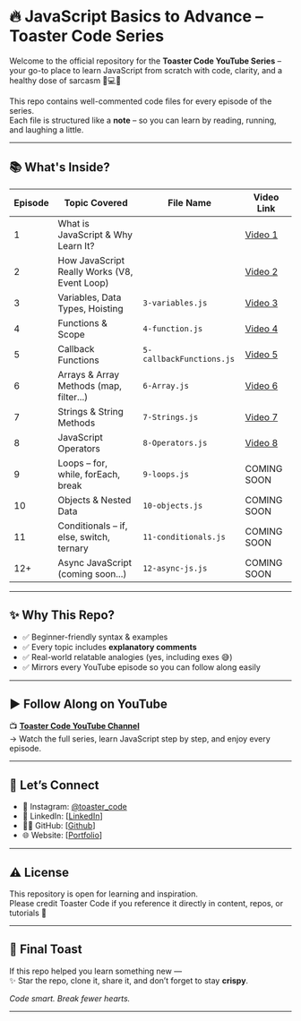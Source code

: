 # 🔥 JavaScript Basics to Advance – Toaster Code Series

Welcome to the official repository for the **Toaster Code YouTube Series** – your go-to place to learn JavaScript from scratch with code, clarity, and a healthy dose of sarcasm 🧠💻🔥

This repo contains well-commented code files for every episode of the series.  
Each file is structured like a **note** – so you can learn by reading, running, and laughing a little.

---

## 📚 What's Inside?

| Episode | Topic Covered                                | File Name                | Video Link                                                  |
| ------- | -------------------------------------------- | ------------------------ | ----------------------------------------------------------- |
| 1       | What is JavaScript & Why Learn It?           |                          | [Video 1](https://youtu.be/mPuUdBmzzDk?si=xL3uR3rBIHnx9_4T) |
| 2       | How JavaScript Really Works (V8, Event Loop) |                          | [Video 2](https://youtu.be/5RjpgEa53ho?si=XGBwrcSQtW8fzO3p) |
| 3       | Variables, Data Types, Hoisting              | `3-variables.js`         | [Video 3](https://youtu.be/mm3wgScjCx0?si=_ClNl0Q3-0VM7FG4) |
| 4       | Functions & Scope                            | `4-function.js`          | [Video 4](https://youtu.be/O2J-P1dlu7k?si=9UA5PfJkHHuDdk0F) |
| 5       | Callback Functions                           | `5-callbackFunctions.js` | [Video 5](https://youtu.be/Ty1_fkeB29A?si=DdJ1F9doGBjBQeh6) |
| 6       | Arrays & Array Methods (map, filter...)      | `6-Array.js`             | [Video 6](https://youtu.be/dfER25324kk?si=5OmgXIo-RKdDDdoJ) |
| 7       | Strings & String Methods                     | `7-Strings.js`           | [Video 7](https://youtu.be/Y_XEJhSfpAo?si=WTkqXm-AdaErzL-p) |
| 8       | JavaScript Operators                         | `8-Operators.js`         | [Video 8](https://youtu.be/5drtCqGVzqk?si=kke2BTD0egDyn-bZ) |
| 9       | Loops – for, while, forEach, break           | `9-loops.js`             | COMING SOON                                                 |
| 10      | Objects & Nested Data                        | `10-objects.js`          | COMING SOON                                                 |
| 11      | Conditionals – if, else, switch, ternary     | `11-conditionals.js`     | COMING SOON                                                 |
| 12+     | Async JavaScript (coming soon...)            | `12-async-js.js`         | COMING SOON                                                 |

---

## ✨ Why This Repo?

- ✅ Beginner-friendly syntax & examples
- ✅ Every topic includes **explanatory comments**
- ✅ Real-world relatable analogies (yes, including exes 😅)
- ✅ Mirrors every YouTube episode so you can follow along easily

---

## ▶️ Follow Along on YouTube

📺 **[Toaster Code YouTube Channel](https://youtube.com/@toaster_code)**  
→ Watch the full series, learn JavaScript step by step, and enjoy every episode.

---

## 🤝 Let’s Connect

- 📸 Instagram: [@toaster_code](https://instagram.com/toaster_code)
- 💼 LinkedIn: [[LinkedIn](https://www.linkedin.com/in/priyanshudubey/)]
- 🧑‍💻 GitHub: [[Github](https://github.com/priyanshudubey/complete-javascript)]
- 🌐 Website: [[Portfolio](https://priyanshudubey.com/)]

---

## ⚠️ License

This repository is open for learning and inspiration.  
Please credit Toaster Code if you reference it directly in content, repos, or tutorials 🙌

---

## 🍞 Final Toast

If this repo helped you learn something new —  
✨ Star the repo, clone it, share it, and don’t forget to stay **crispy**.

_Code smart. Break fewer hearts._

---
